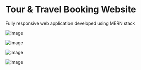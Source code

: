 # Tour & Travel Booking Website

Fully responsive web application developed using MERN stack

![image](https://github.com/YasiraBanuka/Tour-Booking-Website-MERN/assets/111946114/8c188e7d-252f-429f-b17a-4698873dc4c2)

![image](https://github.com/YasiraBanuka/Tour-Booking-Website-MERN/assets/111946114/6fac8895-6243-4356-a5a9-9681c65f3c95)

![image](https://github.com/YasiraBanuka/Tour-Booking-Website-MERN/assets/111946114/7beeb783-da49-424a-a20a-52f1169c4dbc)

![image](https://github.com/YasiraBanuka/Tour-Booking-Website-MERN/assets/111946114/69f5db52-525d-4235-96e1-acfba188cfab)


